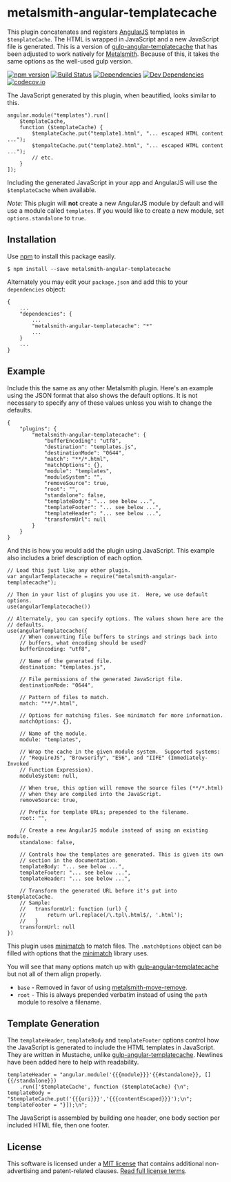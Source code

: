 metalsmith-angular-templatecache
================================

This plugin concatenates and registers [AngularJS] templates in `$templateCache`. The HTML is wrapped in JavaScript and a new JavaScript file is generated. This is a version of [gulp-angular-templatecache] that has been adjusted to work natively for [Metalsmith]. Because of this, it takes the same options as the well-used gulp version.

[![npm version][npm-badge]][npm-link]
[![Build Status][travis-badge]][travis-link]
[![Dependencies][dependencies-badge]][dependencies-link]
[![Dev Dependencies][devdependencies-badge]][devdependencies-link]
[![codecov.io][codecov-badge]][codecov-link]

The JavaScript generated by this plugin, when beautified, looks similar to this.

    angular.module("templates").run([
        $templateCache,
        function ($templateCache) {
            $templateCache.put("template1.html", "... escaped HTML content ...");
            $tempalteCache.put("template2.html", "... escaped HTML content ...");
            // etc.
        }
    ]);

Including the generated JavaScript in your app and AngularJS will use the `$templateCache` when available.

*Note:* This plugin will **not** create a new AngularJS module by default and will use a module called `templates`. If you would like to create a new module, set `options.standalone` to `true`.


Installation
------------

Use [npm] to install this package easily.

    $ npm install --save metalsmith-angular-templatecache

Alternately you may edit your `package.json` and add this to your `dependencies` object:

    {
        ...
        "dependencies": {
            ...
            "metalsmith-angular-templatecache": "*"
            ...
        }
        ...
    }


Example
-------

Include this the same as any other Metalsmith plugin. Here's an example using the JSON format that also shows the default options. It is not necessary to specify any of these values unless you wish to change the defaults.

    {
        "plugins": {
            "metalsmith-angular-templatecache": {
                "bufferEncoding": "utf8",
                "destination": "templates.js",
                "destinationMode": "0644",
                "match": "**/*.html",
                "matchOptions": {},
                "module": "templates",
                "moduleSystem": "",
                "removeSource": true,
                "root": "",
                "standalone": false,
                "templateBody": "... see below ...",
                "templateFooter": "... see below ...",
                "templateHeader": "... see below ...",
                "transformUrl": null
            }
        }
    }

And this is how you would add the plugin using JavaScript. This example also includes a brief description of each option.

    // Load this just like any other plugin.
    var angularTemplatecache = require("metalsmith-angular-templatecache");

    // Then in your list of plugins you use it.  Here, we use default options.
    use(angularTemplatecache())

    // Alternately, you can specify options. The values shown here are the
    // defaults.
    use(angularTemplatecache({
        // When converting file buffers to strings and strings back into
        // buffers, what encoding should be used?
        bufferEncoding: "utf8",

        // Name of the generated file.
        destination: "templates.js",

        // File permissions of the generated JavaScript file.
        destinationMode: "0644",

        // Pattern of files to match.
        match: "**/*.html",

        // Options for matching files. See minimatch for more information.
        matchOptions: {},

        // Name of the module.
        module: "templates",

        // Wrap the cache in the given module system.  Supported systems:
        // "RequireJS", "Browserify", "ES6", and "IIFE" (Immediately-Invoked
        // Function Expression).
        moduleSystem: null,

        // When true, this option will remove the source files (**/*.html)
        // when they are compiled into the JavaScript.
        removeSource: true,

        // Prefix for template URLs; prepended to the filename.
        root: "",

        // Create a new AngularJS module instead of using an existing module.
        standalone: false,

        // Controls how the templates are generated. This is given its own
        // section in the documentation.
        templateBody: "... see below ...",
        templateFooter: "... see below ...",
        templateHeader: "... see below ...",

        // Transform the generated URL before it's put into $templateCache.
        // Sample:
        //   transformUrl: function (url) {
        //       return url.replace(/\.tpl\.html$/, '.html');
        //   }
        transformUrl: null
    })

This plugin uses [minimatch] to match files. The `.matchOptions` object can be filled with options that the [minimatch] library uses.

You will see that many options match up with [gulp-angular-templatecache] but not all of them align properly.

* `base` - Removed in favor of using [metalsmith-move-remove].
* `root` - This is always prepended verbatim instead of using the `path` module to resolve a filename.


Template Generation
-------------------

The `templateHeader`, `templateBody` and `templateFooter` options control how the JavaScript is generated to include the HTML templates in JavaScript.  They are written in Mustache, unlike [gulp-angular-templatecache].  Newlines have been added here to help with readability.

    templateHeader = "angular.module('{{{module}}}'{{#standalone}}, []{{/standalone}})
        .run(['$templateCache', function ($templateCache) {\n";
    templateBody = "$templateCache.put('{{{uri}}}','{{{contentEscaped}}}');\n";
    templateFooter = "}]);\n";

The JavaScript is assembled by building one header, one body section per included HTML file, then one footer.


License
-------

This software is licensed under a [MIT license][LICENSE] that contains additional non-advertising and patent-related clauses.  [Read full license terms][LICENSE].


[AngularJS]: https://angular.io/
[codecov-badge]: https://img.shields.io/codecov/c/github/tests-always-included/xxxxxx/master.svg
[codecov-link]: https://codecov.io/github/tests-always-included/xxxxxx?branch=master
[dependencies-badge]: https://img.shields.io/david/tests-always-included/xxxxxx.svg
[dependencies-link]: https://david-dm.org/tests-always-included/xxxxxx
[devdependencies-badge]: https://img.shields.io/david/dev/tests-always-included/xxxxxx.svg
[devdependencies-link]: https://david-dm.org/tests-always-included/xxxxxx#info=devDependencies
[gulp-angular-templatecache]: https://github.com/miickel/gulp-angular-templatecache
[LICENSE]: LICENSE.md
[Metalsmith]: http://www.metalsmith.io/
[metalsmith-move-remove]: https://github.com/carlnordenfelt/metalsmith-move-remove
[minimatch]: https://github.com/isascs/minimatch
[npm]: https://npmjs.org/
[npm-badge]: https://img.shields.io/npm/v/xxxxxx.svg
[npm-link]: https://npmjs.org/package/xxxxxx
[travis-badge]: https://img.shields.io/travis/tests-always-included/xxxxxx/master.svg
[travis-link]: http://travis-ci.org/tests-always-included/xxxxxx

